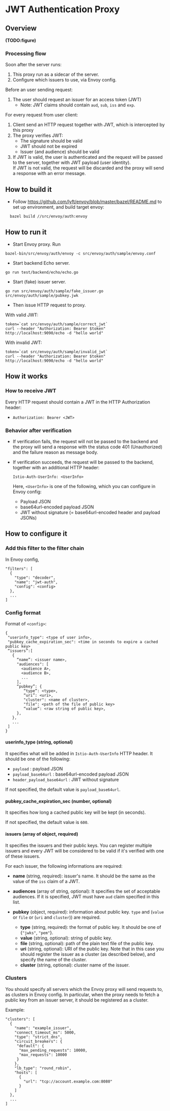 # JWT Authentication Proxy

## Overview

__(TODO:figure)__


### Processing flow

Soon after the server runs:

1. This proxy run as a sidecar of the server.
2. Configure which issuers to use, via Envoy config.

Before an user sending request:

1. The user should request an issuer for an access token (JWT)
    - Note: JWT claims should contain `aud`, `sub`, `iss` and `exp`.

For every request from user client:

1. Client send an HTTP request together with JWT, which is intercepted by this proxy
2. The proxy verifies JWT:
    - The signature should be valid
    - JWT should not be expired
    - Issuer (and audience) should be valid
3. If JWT is valid, the user is authenticated and the request will be passed to the server, together with JWT payload (user identity). \
   If JWT is not valid, the request will be discarded and the proxy will send a response with an error message.


## How to build it

* Follow https://github.com/lyft/envoy/blob/master/bazel/README.md to set up environment, and build target envoy:

```
  bazel build //src/envoy/auth:envoy
```

## How to run it

* Start Envoy proxy. Run

```
bazel-bin/src/envoy/auth/envoy -c src/envoy/auth/sample/envoy.conf
```

* Start backend Echo server.

```
go run test/backend/echo/echo.go
```

* Start (fake) issuer server.

```
go run src/envoy/auth/sample/fake_issuer.go src/envoy/auth/sample/pubkey.jwk
```

* Then issue HTTP request to proxy.

With valid JWT:
```
token=`cat src/envoy/auth/sample/correct_jwt`
curl --header "Authorization: Bearer $token" http://localhost:9090/echo -d "hello world"
```

With invalid JWT:
```
token=`cat src/envoy/auth/sample/invalid_jwt`
curl --header "Authorization: Bearer $token" http://localhost:9090/echo -d "hello world"
```

## How it works

### How to receive JWT

Every HTTP request should contain a JWT in the HTTP Authorization header:
- `Authorization: Bearer <JWT>` 

### Behavior after verification

- If verification fails, the request will not be passed to the backend and the proxy will send a response with the status code 401 (Unauthorized) and the failure reason as message body.
- If verification succeeds, the request will be passed to the backend, together with an additional HTTP header:
  
  ```
  Istio-Auth-UserInfo: <UserInfo>
  ```
  
  Here, `<UserInfo>` is one of the following, which you can configure in Envoy config:
  
  - Payload JSON
  - base64url-encoded payload JSON
  - JWT without signature (= base64url-encoded header and payload JSONs)


## How to configure it

### Add this filter to the filter chain

In Envoy config,
```
"filters": [
  {
    "type": "decoder",
    "name": "jwt-auth",
    "config": <config>
  },
  ...
]
```

### Config format

Format of `<config>`:
```
{
 "userinfo_type": <type of user info>,
 "pubkey_cache_expiration_sec": <time in seconds to expire a cached public key>
 “issuers”:[
   {
     “name”: <issuer name>,
     "audiences": [
       <audience A>,
       <audience B>,
       ...
     ],
     “pubkey”: {
        “type”: <type>, 
        “uri”: <uri>, 
        "cluster": <name of cluster>,
        "file": <path of the file of public key>
        “value”: <raw string of public key>,
     }, 
   },
   ...
 ]
}
```

#### userinfo_type (string, optional)

It specifies what will be added in `Istio-Auth-UserInfo` HTTP header.
It should be one of the following:

- `payload` : payload JSON
- `payload_base64url` : base64url-encoded payload JSON
- `header_payload_base64url` : JWT without  signature

If not specified, the default value is `payload_base64url`.

#### pubkey_cache_expiration_sec (number, optional)

It specifies how long a cached public key will be kept (in seconds).

If not specified, the default value is `600`.

#### issuers (array of object, required)

It specifies the issuers and their public keys.
You can register multiple issuers and 
every JWT will be considered to be valid if it's verified with one of these issuers.


For each issuer, the following informations are required:
- __name__  (string, required): issuer's name. It should be the same as the value of the `iss` claim of a JWT.
- __audiences__ (array of string, optional): 
It specifies the set of acceptable audiences.
If it is specified, JWT must have `aud` claim specified in this list.

- __pubkey__ (object, required): information about public key.
  `type` and (`value` or `file` or (`uri` and `cluster`)) are required.
  - __type__ (string, required): the format of public key. It should be one of {`"jwks"`, `"pem"`}.
  - __value__ (string, optional): string of public key.
  - __file__ (string, optional): path of the plain text file of the public key.
  - __uri__ (string, optional): URI of the public key. Note that in this case you should register the issuer as a cluster (as described below), and specify the name of the cluster.
  - __cluster__ (string, optional): cluster name of the issuer.


### Clusters

You should specify all servers which the Envoy proxy will send requests to, as clusters in Envoy config.
In particular, when the proxy needs to fetch a public key from an issuer server, 
it should be registered as a cluster.

Example:
```
"clusters": [
  {
    "name": "example_issuer",
    "connect_timeout_ms": 5000,
    "type": "strict_dns",
    "circuit_breakers": {
     "default": {
      "max_pending_requests": 10000,
      "max_requests": 10000
     }
    },
    "lb_type": "round_robin",
    "hosts": [
      {
        "url": "tcp://account.example.com:8080"
      }
    ]
  },
  ...
]
```